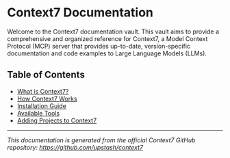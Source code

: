 # Context7 Documentation

Welcome to the Context7 documentation vault. This vault aims to provide a comprehensive and organized reference for Context7, a Model Context Protocol (MCP) server that provides up-to-date, version-specific documentation and code examples to Large Language Models (LLMs).

## Table of Contents

- [What is Context7?](01_Overview/What_is_Context7.md)
- [How Context7 Works](01_Overview/How_Context7_Works.md)
- [Installation Guide](02_Installation/Installation_Overview.md)
- [Available Tools](03_Usage/Available_Tools.md)
- [Adding Projects to Context7](04_Adding_Projects/Adding_Projects_Guide.md)

---

*This documentation is generated from the official Context7 GitHub repository: https://github.com/upstash/context7*
